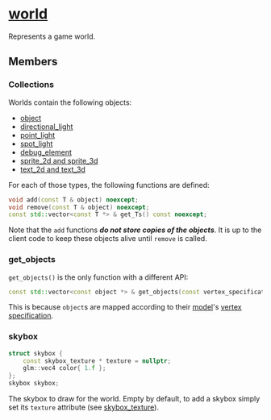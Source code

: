 # [world](world.hpp)

Represents a game world.

## Members

### Collections

Worlds contain the following objects:
* [object](object.md)
* [directional_light](lights/directional_light.md)
* [point_light](lights/point_light.md)
* [spot_light](lights/spot_light.md)
* [debug_element](debug_element.md)
* [sprite_2d and sprite_3d](sprite.md)
* [text_2d and text_3d](text.md)

For each of those types, the following functions are defined:

```cpp
void add(const T & object) noexcept;
void remove(const T & object) noexcept;
const std::vector<const T *> & get_Ts() const noexcept;
```

Note that the `add` functions ***do not store copies of the objects***. It is up to the client code to keep these objects alive until `remove` is called.

### get_objects

`get_objects()` is the only function with a different API:

```cpp
const std::vector<const object *> & get_objects(const vertex_specification & vertex_specification) const noexcept;
```

This is because `object`s are mapped according to their [model](model/model.md)'s [vertex specification](impl/shaders/vertex_specification.md).

### skybox

```cpp
struct skybox {
	const skybox_texture * texture = nullptr;
	glm::vec4 color{ 1.f };
};
skybox skybox;
```

The skybox to draw for the world. Empty by default, to add a skybox simply set its `texture` attribute (see [skybox_texture](impl/texture/skybox_texture.md)).